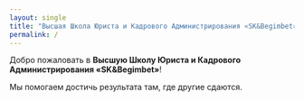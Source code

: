 ```yaml
---
layout: single
title: "Высшая Школа Юриста и Кадрового Администрирования «SK&Begimbet»"
permalink: /
---
```


Добро пожаловать в **Высшую Школу Юриста и Кадрового Администрирования «SK&Begimbet»**!

Мы помогаем достичь результата там, где другие сдаются.
